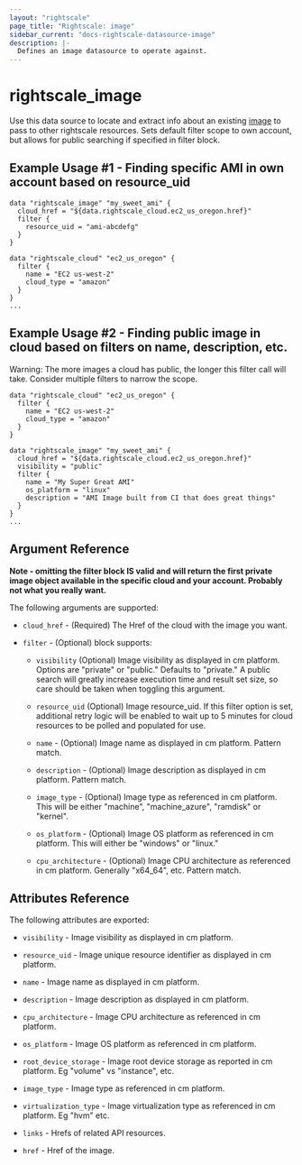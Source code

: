```yaml
---
layout: "rightscale"
page_title: "Rightscale: image"
sidebar_current: "docs-rightscale-datasource-image"
description: |-
  Defines an image datasource to operate against.
---
```


# rightscale_image

Use this data source to locate and extract info about an existing [image](http://reference.rightscale.com/api1.5/resources/ResourceImages.html) to pass to other rightscale resources. Sets default filter scope to own account, but allows for public searching if specified in filter block.

## Example Usage #1 - Finding specific AMI in own account based on resource_uid

```hcl
data "rightscale_image" "my_sweet_ami" {
  cloud_href = "${data.rightscale_cloud.ec2_us_oregon.href}"
  filter {
    resource_uid = "ami-abcdefg"
  }
}

data "rightscale_cloud" "ec2_us_oregon" {
  filter {
    name = "EC2 us-west-2"
    cloud_type = "amazon"
  }
}
...
```

## Example Usage #2 - Finding public image in cloud based on filters on name, description, etc.

Warning: The more images a cloud has public, the longer this filter call will take.  Consider multiple filters to narrow the scope.

```hcl
data "rightscale_cloud" "ec2_us_oregon" {
  filter {
    name = "EC2 us-west-2"
    cloud_type = "amazon"
  }
}

data "rightscale_image" "my_sweet_ami" {
  cloud_href = "${data.rightscale_cloud.ec2_us_oregon.href}"
  visibility = "public"
  filter {
    name = "My Super Great AMI"
    os_platform = "linux"
    description = "AMI Image built from CI that does great things"
  }
}
...
```

## Argument Reference

**Note - omitting the filter block IS valid and will return the first private image object available in the specific cloud and your account.  Probably not what you really want.**

The following arguments are supported:

* `cloud_href` - (Required) The Href of the cloud with the image you want.

* `filter` - (Optional) block supports:

  * `visibility` (Optional) Image visibility as displayed in cm platform.  Options are "private" or "public."  Defaults to "private."  A public search will greatly increase execution time and result set size, so care should be taken when toggling this argument.

  * `resource_uid` (Optional) Image resource_uid.  If this filter option is set, additional retry logic will be enabled to wait up to 5 minutes for cloud resources to be polled and populated for use.

  * `name` - (Optional) Image name as displayed in cm platform.  Pattern match.

  * `description` - (Optional) Image description as displayed in cm platform.  Pattern match.

  * `image_type` - (Optional) Image type as referenced in cm platform. This will be either "machine", "machine_azure", "ramdisk" or "kernel".

  * `os_platform` - (Optional) Image OS platform as referenced in cm platform.  This will either be "windows" or "linux."

  * `cpu_architecture` - (Optional) Image CPU architecture as referenced in cm platform.  Generally "x64_64", etc.  Pattern match.

## Attributes Reference

The following attributes are exported:

* `visibility` - Image visibility as displayed in cm platform.

* `resource_uid` - Image unique resource identifier as displayed in cm platform.

* `name` - Image name as displayed in cm platform.

* `description` - Image description as displayed in cm platform.

* `cpu_architecture` - Image CPU architecture as referenced in cm platform.

* `os_platform` - Image OS platform as referenced in cm platform.

* `root_device_storage` - Image root device storage as reported in cm platform.  Eg "volume" vs "instance", etc.

* `image_type` - Image type as referenced in cm platform.

* `virtualization_type` - Image virtualization type as referenced in cm platform. Eg "hvm" etc.

* `links` - Hrefs of related API resources.

* `href` - Href of the image.
